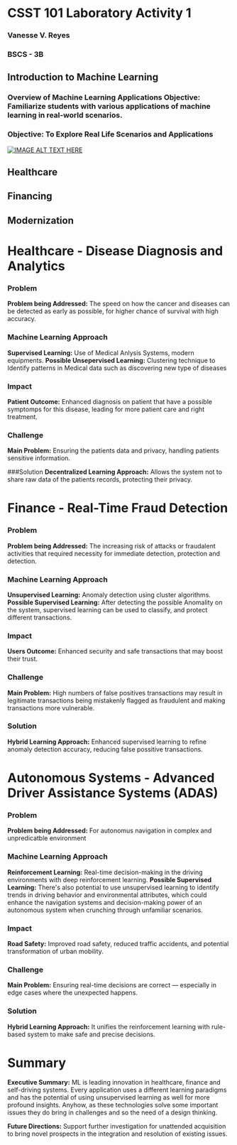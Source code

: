 # CSST 101 Laboratory Activity 1
### Vanesse V. Reyes
### BSCS - 3B
## Introduction to Machine Learning
### Overview of Machine Learning Applications Objective: Familiarize students with various applications of machine learning in real-world scenarios.
### Objective: To Explore Real Life Scenarios and Applications

[![IMAGE ALT TEXT HERE](https://i9.ytimg.com/vi/CtpX1CJUJx0/mq2.jpg?sqp=CNCaqbgG-oaymwEmCMACELQB8quKqQMa8AEB-AHUBoAC4AOKAgwIABABGCcgWih_MA8=&rs=AOn4CLC_mH7eq0OAxMIkWXzWaWd2jl1LnA)](https://youtu.be/CtpX1CJUJx0)

## Healthcare

## Financing

## Modernization

# Healthcare - Disease Diagnosis and Analytics 

### Problem 
**Problem being Addressed:** The speed on how the cancer and diseases can be detected as early as possible, for higher chance of survival with high accuracy.


### Machine Learning Approach
**Supervised Learning:** Use of Medical Anlysis Systems, modern equipments. 
**Possible Unsepervised Learning:** Clustering technique to Identify patterns in Medical data such as discovering new type of diseases

### Impact
**Patient Outcome:** Enhanced diagnosis on patient that have a possible symptomps for this disease, leading for more patient care and right treatment.

### Challenge
**Main Problem:** Ensuring the patients data and privacy, handling patients sensitive information.

###Solution
**Decentralized Learning Approach:** Allows the system not to share raw data of the patients records, protecting their privacy. 


# Finance - Real-Time Fraud Detection

### Problem

**Problem being Addressed:** The increasing risk of attacks or fraudalent activities that required necessity for immediate detection, protection and detection.

### Machine Learning Approach
**Unsupervised Learning:** Anomaly detection using cluster algorithms. 
**Possible Supervised Learning:** After detecting the possible Anomality on the system, supervised learning can be used to classify, and protect different transactions.

### Impact
**Users Outcome:** Enhanced security and safe transactions that may boost their trust.

### Challenge
**Main Problem:** High numbers of false positives transactions may result in legitimate transactions being mistakenly flagged as fraudulent and making transactions more vulnerable.

### Solution
**Hybrid Learning Approach:** Enhanced supervised learning to refine anomaly detection accuracy, reducing false possitive transactions. 


# Autonomous Systems - Advanced Driver Assistance Systems (ADAS)

### Problem

**Problem being Addressed:** For autonomus navigation in complex and unpredicatble environment 

### Machine Learning Approach
**Reinforcement Learning:** Real-time decision-making in the driving environments with deep reinforcement learning.
**Possible Supervised Learning:** There's also potential to use unsupervised learning to identify trends in driving behavior and environmental attributes, which could enhance the navigation systems and decision-making power of an autonomous system when crunching through unfamiliar scenarios.

### Impact
**Road Safety:**  Improved road safety, reduced traffic accidents, and potential transformation of urban mobility.

### Challenge
**Main Problem:** Ensuring real-time decisions are correct — especially in edge cases where the unexpected happens.

### Solution
**Hybrid Learning Approach:**  It unifies the reinforcement learning with rule-based system to make safe and precise decisions.

# Summary

**Executive Summary:** ML is leading innovation in healthcare, finance and self-driving systems. Every application uses a different learning paradigms and has the potential of using unsupervised learning as well for more profound insights. Anyhow, as these technologies solve some important issues they do bring in challenges and so the need of a design thinking.

**Future Directions:** Support further investigation for unattended acquisition to bring novel prospects in the integration and resolution of existing issues.
